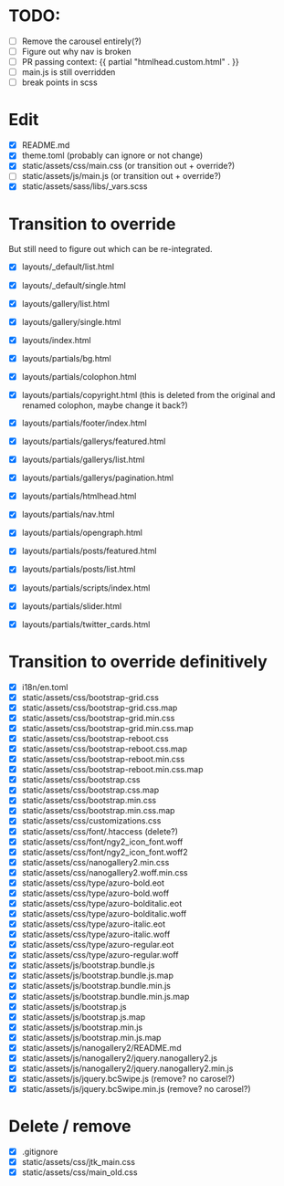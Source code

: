 # TODO:
- [ ] Remove the carousel entirely(?)
- [ ] Figure out why nav is broken
- [ ] PR passing context: {{ partial "htmlhead.custom.html" . }}
- [ ] main.js is still overridden
- [ ] break points in scss

# Edit
- [x] README.md
- [x] theme.toml (probably can ignore or not change)
- [x] static/assets/css/main.css (or transition out + override?)
- [ ] static/assets/js/main.js  (or transition out + override?)
- [x] static/assets/sass/libs/_vars.scss

# Transition to override
But still need to figure out which can be re-integrated.
- [x] layouts/_default/list.html
- [x] layouts/_default/single.html
- [x] layouts/gallery/list.html
- [x] layouts/gallery/single.html
- [x] layouts/index.html
- [x] layouts/partials/bg.html
- [x] layouts/partials/colophon.html
- [x] layouts/partials/copyright.html (this is deleted from the original and renamed colophon, maybe change it back?)
- [x] layouts/partials/footer/index.html
- [x] layouts/partials/gallerys/featured.html
- [x] layouts/partials/gallerys/list.html
- [x] layouts/partials/gallerys/pagination.html
- [x] layouts/partials/htmlhead.html
- [x] layouts/partials/nav.html
- [x] layouts/partials/opengraph.html
- [x] layouts/partials/posts/featured.html
- [x] layouts/partials/posts/list.html
- [x] layouts/partials/scripts/index.html
- [x] layouts/partials/slider.html
- [x] layouts/partials/twitter_cards.html


# Transition to override definitively
- [x] i18n/en.toml
- [x] static/assets/css/bootstrap-grid.css
- [x] static/assets/css/bootstrap-grid.css.map
- [x] static/assets/css/bootstrap-grid.min.css
- [x] static/assets/css/bootstrap-grid.min.css.map
- [x] static/assets/css/bootstrap-reboot.css
- [x] static/assets/css/bootstrap-reboot.css.map
- [x] static/assets/css/bootstrap-reboot.min.css
- [x] static/assets/css/bootstrap-reboot.min.css.map
- [x] static/assets/css/bootstrap.css
- [x] static/assets/css/bootstrap.css.map
- [x] static/assets/css/bootstrap.min.css
- [x] static/assets/css/bootstrap.min.css.map
- [x] static/assets/css/customizations.css
- [x] static/assets/css/font/.htaccess (delete?)
- [x] static/assets/css/font/ngy2_icon_font.woff
- [x] static/assets/css/font/ngy2_icon_font.woff2
- [x] static/assets/css/nanogallery2.min.css
- [x] static/assets/css/nanogallery2.woff.min.css
- [x] static/assets/css/type/azuro-bold.eot
- [x] static/assets/css/type/azuro-bold.woff
- [x] static/assets/css/type/azuro-bolditalic.eot
- [x] static/assets/css/type/azuro-bolditalic.woff
- [x] static/assets/css/type/azuro-italic.eot
- [x] static/assets/css/type/azuro-italic.woff
- [x] static/assets/css/type/azuro-regular.eot
- [x] static/assets/css/type/azuro-regular.woff
- [x] static/assets/js/bootstrap.bundle.js
- [x] static/assets/js/bootstrap.bundle.js.map
- [x] static/assets/js/bootstrap.bundle.min.js
- [x] static/assets/js/bootstrap.bundle.min.js.map
- [x] static/assets/js/bootstrap.js
- [x] static/assets/js/bootstrap.js.map
- [x] static/assets/js/bootstrap.min.js
- [x] static/assets/js/bootstrap.min.js.map
- [x] static/assets/js/nanogallery2/README.md
- [x] static/assets/js/nanogallery2/jquery.nanogallery2.js
- [x] static/assets/js/nanogallery2/jquery.nanogallery2.min.js
- [x] static/assets/js/jquery.bcSwipe.js (remove? no carosel?)
- [x] static/assets/js/jquery.bcSwipe.min.js (remove? no carosel?)

# Delete / remove
- [x] .gitignore
- [x] static/assets/css/jtk_main.css
- [x] static/assets/css/main_old.css